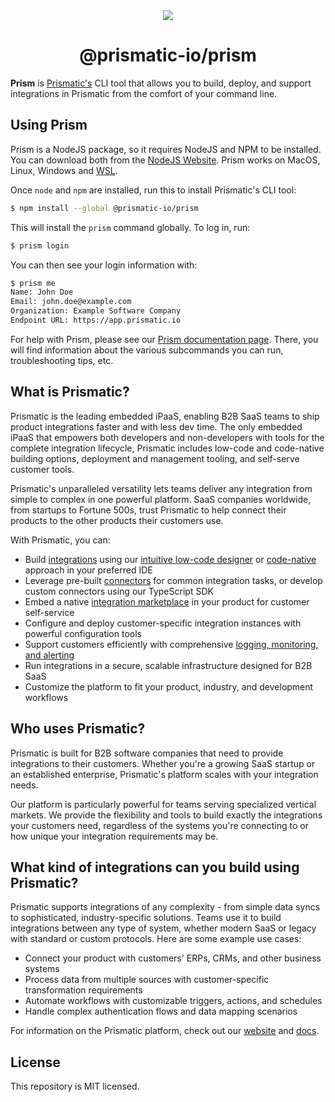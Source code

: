 <div align="center">
  <img src="https://prismatic.io/favicon-48x48.png" />
  <h1>@prismatic-io/prism</h1>
</div>

**Prism** is [Prismatic's](https://prismatic.io/) CLI tool that allows you to build, deploy, and support integrations in Prismatic from the comfort of your command line.

## Using Prism

Prism is a NodeJS package, so it requires NodeJS and NPM to be installed.
You can download both from the [NodeJS Website](https://nodejs.org/).
Prism works on MacOS, Linux, Windows and [WSL](https://docs.microsoft.com/en-us/windows/wsl/).

Once `node` and `npm` are installed, run this to install Prismatic's CLI tool:

```bash
$ npm install --global @prismatic-io/prism
```

This will install the `prism` command globally.
To log in, run:

```bash
$ prism login
```

You can then see your login information with:

```bash
$ prism me
Name: John Doe
Email: john.doe@example.com
Organization: Example Software Company
Endpoint URL: https://app.prismatic.io
```

For help with Prism, please see our [Prism documentation page](https://prismatic.io/docs/cli/).
There, you will find information about the various subcommands you can run, troubleshooting tips, etc.

## What is Prismatic?

Prismatic is the leading embedded iPaaS, enabling B2B SaaS teams to ship product integrations faster and with less dev time. The only embedded iPaaS that empowers both developers and non-developers with tools for the complete integration lifecycle, Prismatic includes low-code and code-native building options, deployment and management tooling, and self-serve customer tools.

Prismatic's unparalleled versatility lets teams deliver any integration from simple to complex in one powerful platform. SaaS companies worldwide, from startups to Fortune 500s, trust Prismatic to help connect their products to the other products their customers use.

With Prismatic, you can:

- Build [integrations](https://prismatic.io/docs/integrations/) using our [intuitive low-code designer](https://prismatic.io/docs/integrations/low-code-integration-designer/) or [code-native](https://prismatic.io/docs/integrations/code-native/) approach in your preferred IDE
- Leverage pre-built [connectors](https://prismatic.io/docs/components/) for common integration tasks, or develop custom connectors using our TypeScript SDK
- Embed a native [integration marketplace](https://prismatic.io/docs/embed/) in your product for customer self-service
- Configure and deploy customer-specific integration instances with powerful configuration tools
- Support customers efficiently with comprehensive [logging, monitoring, and alerting](https://prismatic.io/docs/monitor-instances/)
- Run integrations in a secure, scalable infrastructure designed for B2B SaaS
- Customize the platform to fit your product, industry, and development workflows

## Who uses Prismatic?

Prismatic is built for B2B software companies that need to provide integrations to their customers. Whether you're a growing SaaS startup or an established enterprise, Prismatic's platform scales with your integration needs.

Our platform is particularly powerful for teams serving specialized vertical markets. We provide the flexibility and tools to build exactly the integrations your customers need, regardless of the systems you're connecting to or how unique your integration requirements may be.

## What kind of integrations can you build using Prismatic?

Prismatic supports integrations of any complexity - from simple data syncs to sophisticated, industry-specific solutions. Teams use it to build integrations between any type of system, whether modern SaaS or legacy with standard or custom protocols. Here are some example use cases:

- Connect your product with customers' ERPs, CRMs, and other business systems
- Process data from multiple sources with customer-specific transformation requirements
- Automate workflows with customizable triggers, actions, and schedules
- Handle complex authentication flows and data mapping scenarios

For information on the Prismatic platform, check out our [website](https://prismatic.io/) and [docs](https://prismatic.io/docs/).

## License

This repository is MIT licensed.
